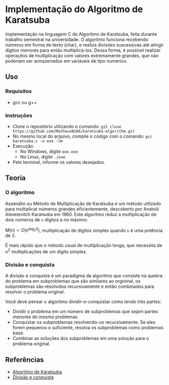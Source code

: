 # Implementação do Algoritmo de Karatsuba
Implementação na linguagem C do Algoritmo de Karatsuba, feita durante trabalho semestral na universidade. O algoritmo funciona recebendo números em forma de texto (char), e realiza divisões suscessivas até atingir dígitos menores para então multiplicá-los. Dessa forma, é possível realizar operaçẽos de multiplicação com valores extremamente grandes, que não poderiam ser armazenados em variáveis de tipo numérico.

## Uso
### Requisitos
- gcc ou g++

### Instruções
- Clone o repositório utilizando o comando: `git clone https://github.com/MatheusW166/karatsuba-algorithm.git`
- No mesmo local do arquivo, compile o código com o comando: `gcc karatsuba.c -o exe -lm`
- Execução
    - No Windows, digite `exe.exe`
    - No Linux, digite `./exe`
- Pelo terminal, informe os valores desejados.

## Teoria
### O algoritmo
Assenálio ou Método de Multiplicação de Karatsuba é um método utilizado para multiplicar números grandes eficientemente, descoberto por Anatolii Alexeievitch Karatsuba em 1960. Este algoritmo reduz a multiplicação de dois números de `n` dígitos a no máximo:

$M(n)=O(n^{\log_{2} 3})$, multiplicação de dígitos simples quando `n` é uma potência de 2.

É mais rápido que o método usual de multiplicação longa, que necessita de $n^{2}$ multiplicações de um dígito simples.

### Divisão e conquista
A divisão e conquista é um paradigma de algoritmo que consiste na quebra do problema em subproblemas que são similares ao orgininal, os subproblemas são resolvidos recursivamente e então combinados para resolver o problema original.

Você deve pensar o algoritmo dividir-e-conquistar como tendo três partes:

- Dividir o problema em um número de subproblemas que sejam partes menores do mesmo problemas.
- Conquistar os subproblemas resolvendo-os recursivamente. Se eles forem pequenos o suficiente, resolva os subproblemas como problemas base.
- Combinar as soluções dos subproblemas em uma solução para o problema original.

## Referências

  - [Algoritmo de Karatsuba](https://www.wikiwand.com/pt/Algoritmo_de_Karatsuba)
  - [Divisão e conquista](https://pt.khanacademy.org/computing/computer-science/algorithms/merge-sort/a/divide-and-conquer-algorithms#:~:text=Voc%C3%AA%20deve%20pensar%20o%20algoritmo,os%20subproblemas%20como%20problemas%20base.)
